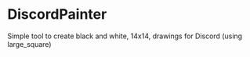 # DiscordPainter
Simple tool to create black and white, 14x14, drawings for Discord (using large_square)
